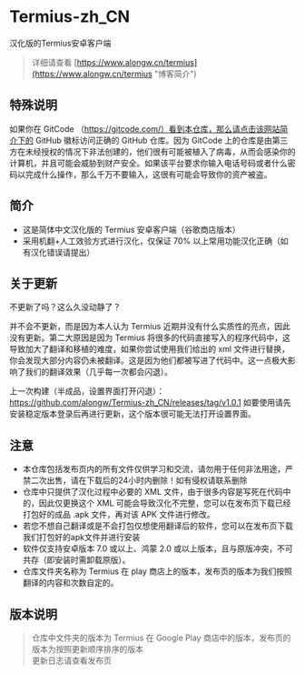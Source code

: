 # Termius-zh_CN
汉化版的Termius安卓客户端  
> 详细请查看 [https://www.alongw.cn/termius](https://www.alongw.cn/termius "博客简介")  
## 特殊说明

如果你在 GitCode （https://gitcode.com/）看到本仓库，那么请点击该网站简介下的 GitHub 徽标访问正确的 GitHub 仓库。因为 GitCode 上的仓库是由第三方在未经授权的情况下非法创建的，他们很有可能被植入了病毒，从而会感染你的计算机，并且可能会威胁到财产安全。如果该平台要求你输入电话号码或者什么密码以完成什么操作，那么千万不要输入，这很有可能会导致你的资产被盗。

## 简介
- 这是简体中文汉化版的 Termius 安卓客户端（谷歌商店版本）  
- 采用机翻+人工效验方式进行汉化，仅保证 70% 以上常用功能汉化正确（如有汉化错误请提出）  
## 关于更新

不更新了吗？这么久没动静了？

并不会不更新，而是因为本人认为 Termius 近期并没有什么实质性的亮点，因此没有更新。第二大原因是因为 Termius 将很多的代码直接写入的程序代码中，这导致加大了翻译和移植的难度，如果你尝试使用我们给出的 xml 文件进行替换，你会发现大部分内容仍未被翻译。这是因为他们都被写进了代码中。这一点极大影响了我们的翻译效果（几乎每一次都会闪退）。

上一次构建（半成品，设置界面打开闪退）：https://github.com/alongw/Termius-zh_CN/releases/tag/v1.0.1
如要使用请先安装稳定版本登录后再进行更新，这个版本很可能无法打开设置界面。

## 注意  

- 本仓库包括发布页内的所有文件仅供学习和交流，请勿用于任何非法用途，严禁二次出售，请在下载后的24小时内删除！如有侵权请联系删除  
- 仓库中只提供了汉化过程中必要的 XML 文件，由于很多内容是写死在代码中的，因此仅更换这个 XML 可能会导致汉化不完整，您可以在发布页下载已经打包好的成品 .apk 文件，再对该 APK 文件进行修改。
- 若您不想自己翻译或是不会打包仅想使用翻译后的软件，您可以在发布页下载我们打包好的apk文件并进行安装
- 软件仅支持安卓版本 7.0 或以上、鸿蒙 2.0 或以上版本，且与原版冲突，不可共存（即安装时需卸载原版）。    
- 仓库文件夹名称为 Termius 在 play 商店上的版本，发布页的版本为我们按照翻译的内容和次数自定的。
## 版本说明  
> 仓库中文件夹的版本为 Termius 在 Google Play 商店中的版本，发布页的版本为按照更新顺序排序的版本  
> 更新日志请查看发布页